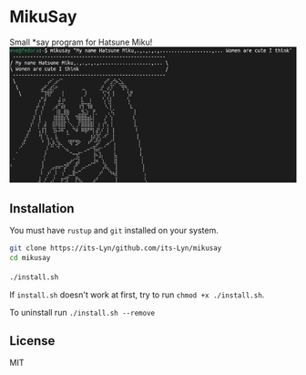 # MikuSay

Small *say program for Hatsune Miku!
![Miku](./github/showcase.png)

## Installation
You must have `rustup` and `git` installed on your system.
```bash
git clone https://its-Lyn/github.com/its-Lyn/mikusay
cd mikusay

./install.sh
```
If `install.sh` doesn't work at first, try to run `chmod +x ./install.sh`.

To uninstall run `./install.sh --remove`

## License
MIT